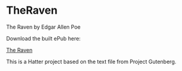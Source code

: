 TheRaven
========

The Raven by Edgar Allen Poe

Download the built ePub here:

<a href='https://github.com/baldmountain/TheRaven/raw/master/The%20Raven%20-%20Edgar%20Allan%20Poe.epub'>The Raven</a>

This is a Hatter project based on the text file from Project Gutenberg.
